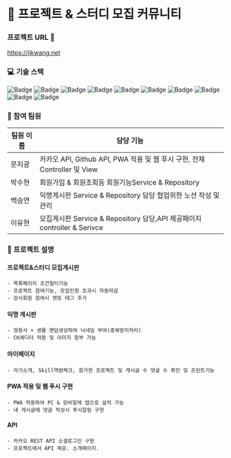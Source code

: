 # 🏢 프로젝트 & 스터디 모집 커뮤니티
### 프로젝트 URL 📁
https://jikwang.net  

### 💻 기술 스택
![Badge](https://img.shields.io/badge/Java-007396?style=flat&logo=Java&logoColor=white) ![Badge](https://img.shields.io/badge/SpringBoot-6DB33F?style=flat&logo=SpringBoot&logoColor=white) ![Badge](https://img.shields.io/badge/MariaDB-003545?style=flat&logo=MariaDB&logoColor=white) ![Badge](https://img.shields.io/badge/Bootstrap-563D7C?style=flat&logo=Bootstrap&logoColor=white) ![Badge](https://img.shields.io/badge/HTML5-E34F26?style=flat&logo=HTML5&logoColor=white) ![Badge](https://img.shields.io/badge/CSS3-1572B6?style=flat&logo=CSS3&logoColor=white) ![Badge](https://img.shields.io/badge/JavaScript-F7DF1E?style=flat&logo=JavaScript&logoColor=white) ![Badge](https://img.shields.io/badge/jQuery-0769AD?style=flat&logo=jQuery&logoColor=white) ![Badge](https://img.shields.io/badge/Thymeleaf-005F0F?style=flat&logo=Thymeleaf&logoColor=white) ![Badge](https://img.shields.io/badge/JPA-007396?style=flat&logo=Java&logoColor=white)

### 👥 참여 팀원
| 팀원 이름 | 담당 기능 |
| --- | --- |
| 문지광| 카카오 API, Github API, PWA 적용 및 웹 푸시 구현, 전체 Controller 및 View  |
| 박수현|회원가입 & 회원조회등 회원기능Service & Repository  |
| 백승연 | 익명게시판 Service & Repository 담당 협업위한 노션 작성 및 관리 |
| 이유현 | 모집게시판 Service & Repository 담당,API 제공페이지 controller & Serivce |


### 📝 프로젝트 설명

  #### 프로젝트&스터디 모집게시판
    - 목록페이지 조건필터기능
    - 프로젝트 참여기능, 모집인원 초과시 자동마감
    - 강사회원 참여시 멘토 태그 추가
   #### 익명 게시판
    - 형용사 + 생물 랜덤생성하여 닉네임 부여(중복방지처리)
    - CK에디터 적용 및 이미지 첨부 가능
  #### 마이페이지
    - 자기소개, Skill역량체크, 참가한 프로젝트 및 게시글 수 댓글 수 확인 및 프린트기능
  #### PWA 적용 및 웹 푸시 구현
    - PWA 적용하여 PC & 모바일에 앱으로 설치 가능
    - 내 게시글에 댓글 작성시 푸시알림 구현
 ####  API
    - 카카오 REST API 소셜로그인 구현
    - 프로젝트에서 API 제공. 소개페이지.



